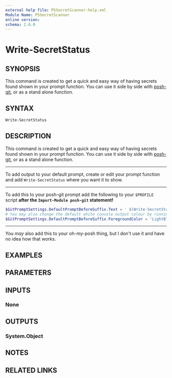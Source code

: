 ```yaml
---
external help file: PSSecretScanner-help.xml
Module Name: PSSecretScanner
online version:
schema: 2.0.0
---
```


# Write-SecretStatus

## SYNOPSIS

This command is created to get a quick and easy way of having secrets found shown in your prompt function.
You can use it side by side with [posh-git](https://github.com/dahlbyk/posh-git), or as a stand alone function.

## SYNTAX

```PowerShell
Write-SecretStatus
```

## DESCRIPTION

This command is created to get a quick and easy way of having secrets found shown in your prompt function.
You can use it side by side with [posh-git](https://github.com/dahlbyk/posh-git), or as a stand alone function.

---

To add output to your default prompt, create or edit your prompt function and add `Write-SecretStatus` where you want it to show.

---

To add this to your posh-git prompt add the following to your `$PROFILE` script **after the `Import-Module posh-git` statement!**

```PowerShell
$GitPromptSettings.DefaultPromptBeforeSuffix.Text = ' $(Write-SecretStatus)'
# You may also change the default white console output colour by running 
$GitPromptSettings.DefaultPromptBeforeSuffix.ForegroundColor = 'LightBlue' # or any other colour of choice..
```

---

You _may_ also add this to your oh-my-posh thing, but I don't use it and have no idea how that works.

## EXAMPLES

## PARAMETERS

## INPUTS

### None

## OUTPUTS

### System.Object

## NOTES

## RELATED LINKS
